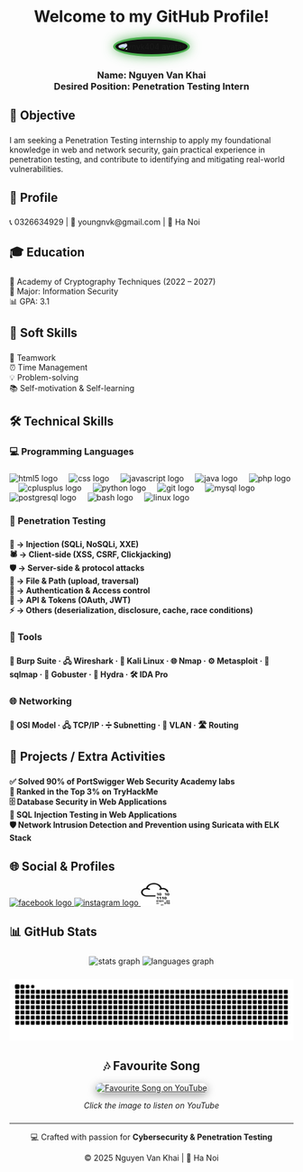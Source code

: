 <h1 align="center">Welcome to my GitHub Profile!</h1>


<div align="center">
  <img 
    height="200" 
    src="https://avatars.githubusercontent.com/ynvk404" 
    alt="ynvk404 avatar"
    style="border-radius:50%; border:4px solid #4CAF50; box-shadow:0 0 20px rgba(76,175,80,0.8); background-color:#111; padding:5px;" 
  />
</div>




###

<h3 align="center">Name: Nguyen Van Khai  <br> Desired Position: Penetration Testing Intern</h3>

###

<h2 align="left">🎯 Objective</h2>

###

<p align="left">I am seeking a Penetration Testing internship to apply my foundational knowledge in web and network security, gain practical experience in penetration testing, and contribute to identifying and mitigating real-world vulnerabilities.</p>

###

<h2 align="left">👤 Profile</h2>

###

<p align="left">📞 0326634929 | 📧 youngnvk@gmail.com | 📍 Ha Noi</p>

###

<h2 align="left">🎓 Education</h2>

###

<p align="left">🏫 Academy of Cryptography Techniques (2022 – 2027)  <br>📖 Major: Information Security  <br>📊 GPA: 3.1</p>

###

<h2 align="left">🧩 Soft Skills</h2>

###

<p align="left">🤝 Teamwork  <br>⏰ Time Management  <br>💡 Problem-solving  <br>📚 Self-motivation & Self-learning</p>

###

<h2 align="left">🛠️ Technical Skills</h2>

###

<h3 align="left">💻 Programming Languages</h3>

###

<div align="left">
  <img src="https://cdn.jsdelivr.net/gh/devicons/devicon/icons/html5/html5-original.svg" height="40" alt="html5 logo"  />
  <img width="12" />
  <img src="https://cdn.jsdelivr.net/gh/devicons/devicon/icons/css3/css3-original.svg" height="40" alt="css logo"  />
  <img width="12" />
  <img src="https://cdn.jsdelivr.net/gh/devicons/devicon/icons/javascript/javascript-original.svg" height="40" alt="javascript logo"  />
  <img width="12" />
  <img src="https://cdn.jsdelivr.net/gh/devicons/devicon/icons/java/java-original.svg" height="40" alt="java logo"  />
  <img width="12" />
  <img src="https://cdn.jsdelivr.net/gh/devicons/devicon/icons/php/php-original.svg" height="40" alt="php logo"  />
  <img width="12" />
  <img src="https://cdn.jsdelivr.net/gh/devicons/devicon/icons/cplusplus/cplusplus-original.svg" height="40" alt="cplusplus logo"  />
  <img width="12" />
  <img src="https://cdn.jsdelivr.net/gh/devicons/devicon/icons/python/python-original.svg" height="40" alt="python logo"  />
  <img width="12" />
  <img src="https://cdn.jsdelivr.net/gh/devicons/devicon/icons/git/git-original.svg" height="40" alt="git logo"  />
  <img width="12" />
  <img src="https://cdn.jsdelivr.net/gh/devicons/devicon/icons/mysql/mysql-original.svg" height="40" alt="mysql logo"  />
  <img width="12" />
  <img src="https://cdn.jsdelivr.net/gh/devicons/devicon/icons/postgresql/postgresql-original.svg" height="40" alt="postgresql logo"  />
  <img width="12" />
  <img src="https://cdn.jsdelivr.net/gh/devicons/devicon/icons/bash/bash-original.svg" height="40" alt="bash logo"  />
  <img width="12" />
  <img src="https://cdn.jsdelivr.net/gh/devicons/devicon/icons/linux/linux-original.svg" height="40" alt="linux logo"  />
</div>

###

<h3 align="left">🔐 Penetration Testing</h3>

###

<h4 align="left">💉 → Injection (SQLi, NoSQLi, XXE)<br>🕷️ → Client-side (XSS, CSRF, Clickjacking)<br>🛡️ → Server-side & protocol attacks<br>📂 → File & Path (upload, traversal)<br>🔑 → Authentication & Access control<br>🔗 → API & Tokens (OAuth, JWT)<br>⚡ → Others (deserialization, disclosure, cache, race conditions)</h4>

###

<h3 align="left">🧰 Tools</h3>

###

<h4 align="left">🐙 Burp Suite · 🖧 Wireshark · 🐧 Kali Linux · 🌐 Nmap · ⚙️ Metasploit · 🔎 sqlmap · 🧭 Gobuster · 🔐 Hydra · 🛠️ IDA Pro</h4>

###

<h3 align="left">🌐 Networking</h3>

###

<h4 align="left">🧩 OSI Model · 🖧 TCP/IP · ➗ Subnetting · 🧵 VLAN · 🛣️ Routing</h4>

###

<h2 align="left">📂 Projects / Extra Activities</h2>

###

<h4 align="left">✅ Solved 90% of PortSwigger Web Security Academy labs  <br>🏅 Ranked in the Top 3% on TryHackMe  <br>🗄️ Database Security in Web Applications  <br>🔎 SQL Injection Testing in Web Applications  <br>🛡️ Network Intrusion Detection and Prevention using Suricata with ELK Stack</h4>

###
<h2 align="left">🌐 Social & Profiles</h2>

<div align="left">
  <a href="https://www.facebook.com/young.nvk" target="_blank">
    <img src="https://raw.githubusercontent.com/maurodesouza/profile-readme-generator/master/src/assets/icons/social/facebook/default.svg" width="52" height="40" alt="facebook logo" />
  </a>
  
  <a href="https://www.instagram.com/young.nvk/" target="_blank">
    <img src="https://raw.githubusercontent.com/maurodesouza/profile-readme-generator/master/src/assets/icons/social/instagram/default.svg" width="52" height="40" alt="instagram logo" />
  </a>
  
  <a href="https://tryhackme.com/p/ynvk404" target="_blank">
    <img src="https://raw.githubusercontent.com/maurodesouza/profile-readme-generator/master/src/assets/icons/social/tryhackme/default.svg" width="52" height="40" alt="tryhackme logo" />
  </a>
  </a>
</div>




###

<h2 align="left">📊 GitHub Stats</h2>

###

<div align="center">
  <img src="https://github-readme-stats.vercel.app/api?username=ynvk404&hide_title=false&hide_rank=false&show_icons=true&include_all_commits=true&count_private=true&disable_animations=false&theme=dracula&locale=en&hide_border=false&order=1" height="150" alt="stats graph"  />
  <img src="https://github-readme-stats.vercel.app/api/top-langs?username=ynvk404&locale=en&hide_title=false&layout=compact&card_width=320&langs_count=5&theme=dracula&hide_border=false&order=2" height="150" alt="languages graph"  />
</div>

###

###

<div align="center">
  <picture>
    <source media="(prefers-color-scheme: dark)" srcset="https://raw.githubusercontent.com/ynvk404/ynvk404/output/snake.svg">
    <source media="(prefers-color-scheme: light)" srcset="https://raw.githubusercontent.com/ynvk404/ynvk404/output/snake-light.svg">
    <img alt="Snake animation" src="https://raw.githubusercontent.com/ynvk404/ynvk404/output/snake.svg">
  </picture>
</div>


###
<h2 align="center">🎶 Favourite Song</h2>

<div align="center">
  <a href="https://www.youtube.com/watch?v=s7Qe7OJvgOU&list=RDs7Qe7OJvgOU&start_radio=1" target="_blank">
    <img src="https://img.youtube.com/vi/s7Qe7OJvgOU/maxresdefault.jpg" 
         width="480" 
         alt="Favourite Song on YouTube" 
         style="border-radius:12px; box-shadow:0 4px 15px rgba(0,0,0,0.4);" />
  </a>
  <p><i>Click the image to listen on YouTube</i></p>
</div>

###
---

<div align="center">
  <p>💻 Crafted with passion for <b>Cybersecurity & Penetration Testing</b></p>
  <p>© 2025 Nguyen Van Khai | 📍 Ha Noi</p>
</div>

